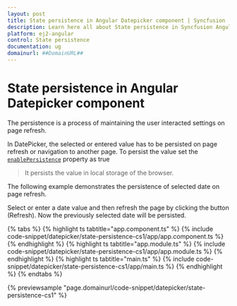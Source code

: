 ```yaml
---
layout: post
title: State persistence in Angular Datepicker component | Syncfusion
description: Learn here all about State persistence in Syncfusion Angular Datepicker component of Syncfusion Essential JS 2 and more.
platform: ej2-angular
control: State persistence 
documentation: ug
domainurl: ##DomainURL##
---
```


# State persistence in Angular Datepicker component

The persistence is a process of maintaining the user interacted settings on
page refresh.

In DatePicker, the selected or entered value has to be persisted on page refresh
or navigation to another page. To persist the value set the
[`enablePersistence`](https://ej2.syncfusion.com/angular/documentation/api/datepicker#enablepersistence) property
 as true

> It persists the value in local storage of the browser.

The following example demonstrates the persistence of selected date on page refresh.

Select or enter a date value and then refresh the page by clicking the button (Refresh). Now the previously selected date will be persisted.

{% tabs %}
{% highlight ts tabtitle="app.component.ts" %}
{% include code-snippet/datepicker/state-persistence-cs1/app/app.component.ts %}
{% endhighlight %}
{% highlight ts tabtitle="app.module.ts" %}
{% include code-snippet/datepicker/state-persistence-cs1/app/app.module.ts %}
{% endhighlight %}
{% highlight ts tabtitle="main.ts" %}
{% include code-snippet/datepicker/state-persistence-cs1/app/main.ts %}
{% endhighlight %}
{% endtabs %}
  
{% previewsample "page.domainurl/code-snippet/datepicker/state-persistence-cs1" %}